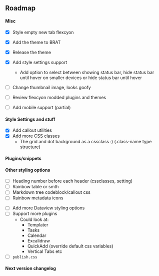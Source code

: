 ## Roadmap

#### Misc
- [x] Style empty new tab flexcyon
- [x] Add the theme to BRAT
- [x] Release the theme
- [x] Add style settings support
  - Add option to select between showing status bar, hide status bar until hover on smaller devices or hide status bar until hover
  <!-- - Support toggle showing of certain status bar for plugins like Pomodoro and Typing Speed etc (hide specific stuff, kinda pain to do) -->

- [ ] Change thumbnail image, looks goofy
- [ ] Review flexcyon modded plugins and themes
- [ ] Add mobile support (partial)

#### Style Settings and stuff
- [x] Add callout utilities 
- [x] Add more CSS classes
  - The grid and dot background as a cssclass :) (.class-name <rest of code> type structure)

#### Plugins/snippets

#### Other styling options
- [ ] Heading number before each header (cssclasses, setting)
- [ ] Rainbow table or smth
- [ ] Markdown tree codeblock/callout css
- [ ] Rainbow metadata icons

<!-- - [ ] PDF export styling (class select). Not happening when it is impossible to debug -->
- [ ] Add more Dataview styling options
- [ ] Support more plugins
  - Could look at:
    - Templater
    - Tasks
    - Calendar
    - Excalidraw
    - QuickAdd (override default css variables)
    - Vertical Tabs etc
- [ ] `publish.css`

#### Next version changelog
